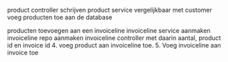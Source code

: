 product controller schrijven
product service vergelijkbaar met customer
voeg producten toe aan de database

producten toevoegen aan een invoiceline
invoiceline service aanmaken
invoiceline repo aanmaken
invoiceline controller met daarin aantal, product id en invoice id
4. voeg product aan invoiceline toe.
5. Voeg invoiceline aan invoice toe